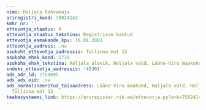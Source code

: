 ```yaml
---
nimi: Haljala Rahvamaja
ariregistri_kood: 75024142
kmkr_nr: ''
ettevotja_staatus: R
ettevotja_staatus_tekstina: Registrisse kantud
ettevotja_esmakande_kpv: 16.01.2001
ettevotja_aadress: .na
asukoht_ettevotja_aadressis: Tallinna mnt 13
asukoha_ehak_kood: 1739
asukoha_ehak_tekstina: Haljala alevik, Haljala vald, Lääne-Viru maakond
indeks_ettevotja_aadressis: '45301'
ads_adr_id: 2759695
ads_ads_oid: .na
ads_normaliseeritud_taisaadress: Lääne-Viru maakond, Haljala vald, Haljala alevik,
  Tallinna mnt 13
teabesysteemi_link: https://ariregister.rik.ee/ettevotja.py?ark=75024142&ref=rekvisiidid
---
```

